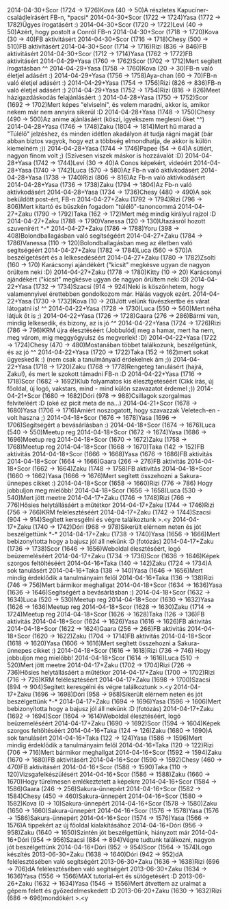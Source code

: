 <tr><td>2014-04-30</td><td>+</td><td>Scor (1724 &rarr; 1726)</td><td>Kova (40 &rarr; 50)</td><td>A részletes Kapucíner-családleírásért FB-n, *pacsi*</td></tr>
<tr><td>2014-04-30</td><td>+</td><td>Scor (1722 &rarr; 1724)</td><td>Yasa (1772 &rarr; 1782)</td><td>Ügyes írogatásért :)</td></tr>
<tr><td>2014-04-30</td><td>+</td><td>Scor (1720 &rarr; 1722)</td><td>Levi (40 &rarr; 50)</td><td>Azért, hogy postolt a Conról FB-n</td></tr>
<tr><td>2014-04-30</td><td>+</td><td>Scor (1718 &rarr; 1720)</td><td>Kova (30 &rarr; 40)</td><td>FB aktivitásért</td></tr>
<tr><td>2014-04-30</td><td>+</td><td>Scor (1716 &rarr; 1718)</td><td>Chesy (500 &rarr; 510)</td><td>FB aktivitásért</td></tr>
<tr><td>2014-04-30</td><td>+</td><td>Scor (1714 &rarr; 1716)</td><td>Rizi (836 &rarr; 846)</td><td>FB aktivitásért</td></tr>
<tr><td>2014-04-30</td><td>+</td><td>Scor (1712 &rarr; 1714)</td><td>Yasa (1762 &rarr; 1772)</td><td>FB aktivitásért</td></tr>
<tr><td>2014-04-29</td><td>+</td><td>Yasa (1760 &rarr; 1762)</td><td>Scor (1702 &rarr; 1712)</td><td>Mert segített írogatásban ^^ </td></tr>
<tr><td>2014-04-29</td><td>+</td><td>Yasa (1758 &rarr; 1760)</td><td>Kova (20 &rarr; 30)</td><td>FB-n való életjel adásért :)</td></tr>
<tr><td>2014-04-29</td><td>+</td><td>Yasa (1756 &rarr; 1758)</td><td>Aya-chan (60 &rarr; 70)</td><td>FB-n való életjel adásért :)</td></tr>
<tr><td>2014-04-29</td><td>+</td><td>Yasa (1754 &rarr; 1756)</td><td>Rizi (826 &rarr; 836)</td><td>FB-n való életjel adásért :)</td></tr>
<tr><td>2014-04-29</td><td>+</td><td>Yasa (1752 &rarr; 1754)</td><td>Rizi (816 &rarr; 826)</td><td>Meet házigazdáskodás felajánlásáért :)</td></tr>
<tr><td>2014-04-28</td><td>+</td><td>Yasa (1750 &rarr; 1752)</td><td>Scor (1692 &rarr; 1702)</td><td>Mert képes &quot;elviselni&quot;, és velem maradni, akkor is, amikor nekem már nem annyira sikerül :D</td></tr>
<tr><td>2014-04-28</td><td>+</td><td>Yasa (1748 &rarr; 1750)</td><td>Chesy (490 &rarr; 500)</td><td>Az anime ajánlásáért (köszi, igyekszem meglesni őket ^^)</td></tr>
<tr><td>2014-04-28</td><td>+</td><td>Yasa (1746 &rarr; 1748)</td><td>Zaku (1804 &rarr; 1814)</td><td>Mert hű marad a &quot;Túlélő&quot; jelzéshez, és minden idétlen akadályon át tudja rágni magát (bár abban biztos vagyok, hogy ezt a többség elmondhatja, de akkor is külön kiemelném ;))</td></tr>
<tr><td>2014-04-28</td><td>+</td><td>Yasa (1744 &rarr; 1746)</td><td>Papee (54 &rarr; 64)</td><td>A sütiért, nagyon finom volt ;) (Szívesen viszek máskor is hozzávalót :D)</td></tr>
<tr><td>2014-04-28</td><td>+</td><td>Yasa (1742 &rarr; 1744)</td><td>Levi (30 &rarr; 40)</td><td>A Conos képekért, videóért</td></tr>
<tr><td>2014-04-28</td><td>+</td><td>Yasa (1740 &rarr; 1742)</td><td>Luca (570 &rarr; 580)</td><td>Az Fb-n való aktívkodásért</td></tr>
<tr><td>2014-04-28</td><td>+</td><td>Yasa (1738 &rarr; 1740)</td><td>Rizi (806 &rarr; 816)</td><td>Az Fb-n való aktívkodásért</td></tr>
<tr><td>2014-04-28</td><td>+</td><td>Yasa (1736 &rarr; 1738)</td><td>Zaku (1794 &rarr; 1804)</td><td>Az Fb-n való aktívkodásért</td></tr>
<tr><td>2014-04-28</td><td>+</td><td>Yasa (1734 &rarr; 1736)</td><td>Chesy (480 &rarr; 490)</td><td>A sok beküldött post-ért, FB-n</td></tr>
<tr><td>2014-04-27</td><td>+</td><td>Zaku (1792 &rarr; 1794)</td><td>Rizi (796 &rarr; 806)</td><td>Mert kitartó és büszkén fogadom &quot;túlélő&quot;-tanoncommá</td></tr>
<tr><td>2014-04-27</td><td>+</td><td>Zaku (1790 &rarr; 1792)</td><td>Taka (162 &rarr; 172)</td><td>Mert még mindig királyul rajzol :D </td></tr>
<tr><td>2014-04-27</td><td>+</td><td>Zaku (1788 &rarr; 1790)</td><td>Vanessa (120 &rarr; 130)</td><td>Utazásról hozott szuvenírért *-*</td></tr>
<tr><td>2014-04-27</td><td>+</td><td>Zaku (1786 &rarr; 1788)</td><td>Yoru (398 &rarr; 408)</td><td>Bolondballagásban való segítségéért</td></tr>
<tr><td>2014-04-27</td><td>+</td><td>Zaku (1784 &rarr; 1786)</td><td>Vanessa (110 &rarr; 120)</td><td>Bolondballagásban meg az életben való segítségéért</td></tr>
<tr><td>2014-04-27</td><td>+</td><td>Zaku (1782 &rarr; 1784)</td><td>Luca (560 &rarr; 570)</td><td>A beszélgetésért és a lelkesedéséért</td></tr>
<tr><td>2014-04-27</td><td>+</td><td>Zaku (1780 &rarr; 1782)</td><td>Zsolti (160 &rarr; 170)</td><td> Karácsonyi ajándékért (&quot;kicsit&quot; megkésve ugyan de nagyon örültem neki :D) </td></tr>
<tr><td>2014-04-27</td><td>+</td><td>Zaku (1778 &rarr; 1780)</td><td>Kitty (10 &rarr; 20)</td><td> Karácsonyi ajándékért (&quot;kicsit&quot; megkésve ugyan de nagyon örültem neki :D) </td></tr>
<tr><td>2014-04-22</td><td>+</td><td>Yasa (1732 &rarr; 1734)</td><td>Szacsi (914 &rarr; 924)</td><td>Neki is köszönhetem, hogy valamennyivel érettebben gondolkozom már. Hálás vagyok ezért. </td></tr>
<tr><td>2014-04-22</td><td>+</td><td>Yasa (1730 &rarr; 1732)</td><td>Kova (10 &rarr; 20)</td><td>Jött velünk füvészkertbe és várat látogatni is! ^^</td></tr>
<tr><td>2014-04-22</td><td>+</td><td>Yasa (1728 &rarr; 1730)</td><td>Luca (550 &rarr; 560)</td><td>Mert néha látjuk őt is ;)</td></tr>
<tr><td>2014-04-22</td><td>+</td><td>Yasa (1726 &rarr; 1728)</td><td>Gaara (276 &rarr; 286)</td><td>Bármi van, mindig lelkesedik, és bizony, az is jó ^^</td></tr>
<tr><td>2014-04-22</td><td>+</td><td>Yasa (1724 &rarr; 1726)</td><td>Rizi (786 &rarr; 796)</td><td>KRM újra élesztéséért (Jobbulódj meg a hamar, mert ha nem, meg várom, míg meggyógyulsz és megverlek! :D)</td></tr>
<tr><td>2014-04-22</td><td>+</td><td>Yasa (1722 &rarr; 1724)</td><td>Chesy (470 &rarr; 480)</td><td>Mostanában többet találkozunk, beszélgetünk, és az jó ^^</td></tr>
<tr><td>2014-04-22</td><td>+</td><td>Yasa (1720 &rarr; 1722)</td><td>Taka (152 &rarr; 162)</td><td>mert sokat ügyeskedik :) (nem csak a tanulmányaid érdekelnek ám ;))</td></tr>
<tr><td>2014-04-22</td><td>+</td><td>Yasa (1718 &rarr; 1720)</td><td>Zaku (1768 &rarr; 1778)</td><td>Rengeteg tanulásért (hajrá, Zaku!), és mert le szokott támadni FB-n :D</td></tr>
<tr><td>2014-04-22</td><td>+</td><td>Yasa (1716 &rarr; 1718)</td><td>Scor (1682 &rarr; 1692)</td><td>Klub folyamatos kis élesztgetéséért (Cikk írás, új főoldal, új logó, vakstars, mind - mind külön szavazatot érdemel ;))</td></tr>
<tr><td>2014-04-21</td><td>+</td><td>Scor (1680 &rarr; 1682)</td><td>Dóri (978 &rarr; 988)</td><td>Csillagok szorgalmas felviteléért :D (oké ez picit meta de na...)</td></tr>
<tr><td>2014-04-21</td><td>+</td><td>Scor (1678 &rarr; 1680)</td><td>Yasa (1706 &rarr; 1716)</td><td>Amiért noszogatott, hogy szavazzak Veletech-en - volt haszna ;)</td></tr>
<tr><td>2014-04-18</td><td>+</td><td>Scor (1676 &rarr; 1678)</td><td>Yasa (1696 &rarr; 1706)</td><td>Segítségért a bevásárlásban :)</td></tr>
<tr><td>2014-04-18</td><td>+</td><td>Scor (1674 &rarr; 1676)</td><td>Luca (540 &rarr; 550)</td><td>Meetup reg</td></tr>
<tr><td>2014-04-18</td><td>+</td><td>Scor (1672 &rarr; 1674)</td><td>Yasa (1686 &rarr; 1696)</td><td>Meetup reg</td></tr>
<tr><td>2014-04-18</td><td>+</td><td>Scor (1670 &rarr; 1672)</td><td>Zaku (1758 &rarr; 1768)</td><td>Meetup reg</td></tr>
<tr><td>2014-04-18</td><td>+</td><td>Scor (1668 &rarr; 1670)</td><td>Taka (142 &rarr; 152)</td><td>FB aktivitás</td></tr>
<tr><td>2014-04-18</td><td>+</td><td>Scor (1666 &rarr; 1668)</td><td>Yasa (1676 &rarr; 1686)</td><td>FB aktivitás</td></tr>
<tr><td>2014-04-18</td><td>+</td><td>Scor (1664 &rarr; 1666)</td><td>Gaara (266 &rarr; 276)</td><td>FB aktivitás</td></tr>
<tr><td>2014-04-18</td><td>+</td><td>Scor (1662 &rarr; 1664)</td><td>Zaku (1748 &rarr; 1758)</td><td>FB aktivitás</td></tr>
<tr><td>2014-04-18</td><td>+</td><td>Scor (1660 &rarr; 1662)</td><td>Yasa (1666 &rarr; 1676)</td><td>Mert segített összehozni a Sakura-ünnepes cikket :)</td></tr>
<tr><td>2014-04-18</td><td>+</td><td>Scor (1658 &rarr; 1660)</td><td>Rizi (776 &rarr; 786)</td><td> Hogy jobbuljon meg mielőbb!</td></tr>
<tr><td>2014-04-18</td><td>+</td><td>Scor (1656 &rarr; 1658)</td><td>Luca (530 &rarr; 540)</td><td>Mert jött meetre</td></tr>
<tr><td>2014-04-17</td><td>+</td><td>Zaku (1746 &rarr; 1748)</td><td>Rizi (766 &rarr; 776)</td><td>Hősies helytállásáért a műtétkor</td></tr>
<tr><td>2014-04-17</td><td>+</td><td>Zaku (1744 &rarr; 1746)</td><td>Rizi (756 &rarr; 766)</td><td>KRM felélesztéséért</td></tr>
<tr><td>2014-04-17</td><td>+</td><td>Zaku (1742 &rarr; 1744)</td><td>Szacsi (904 &rarr; 914)</td><td>Segített keresgélni és végre találkoztunk &gt;.&lt;y</td></tr>
<tr><td>2014-04-17</td><td>+</td><td>Zaku (1740 &rarr; 1742)</td><td>Dóri (968 &rarr; 978)</td><td>Sikerült elérnem neten és jót beszélgettünk *-*</td></tr>
<tr><td>2014-04-17</td><td>+</td><td>Zaku (1738 &rarr; 1740)</td><td>Yasa (1656 &rarr; 1666)</td><td>Mert bebizonyította hogy a bajusz jól áll nekünk :D (fotózás)</td></tr>
<tr><td>2014-04-17</td><td>+</td><td>Zaku (1736 &rarr; 1738)</td><td>Scor (1646 &rarr; 1656)</td><td>Weboldal élesztéséért, logó beüzemeléséért</td></tr>
<tr><td>2014-04-17</td><td>+</td><td>Zaku (1734 &rarr; 1736)</td><td>Scor (1636 &rarr; 1646)</td><td>Képek szorgos feltöltéséért </td></tr>
<tr><td>2014-04-16</td><td>+</td><td>Taka (140 &rarr; 142)</td><td>Zaku (1724 &rarr; 1734)</td><td>A sok tanulásért</td></tr>
<tr><td>2014-04-16</td><td>+</td><td>Taka (138 &rarr; 140)</td><td>Yasa (1646 &rarr; 1656)</td><td>Mert mindig érdeklődik a tanulmányaim felől</td></tr>
<tr><td>2014-04-16</td><td>+</td><td>Taka (136 &rarr; 138)</td><td>Rizi (746 &rarr; 756)</td><td>Mert bármikor meghallgat</td></tr>
<tr><td>2014-04-18</td><td>+</td><td>Scor (1634 &rarr; 1636)</td><td>Yasa (1636 &rarr; 1646)</td><td>Segítségért a bevásárlásban :)</td></tr>
<tr><td>2014-04-18</td><td>+</td><td>Scor (1632 &rarr; 1634)</td><td>Luca (520 &rarr; 530)</td><td>Meetup reg</td></tr>
<tr><td>2014-04-18</td><td>+</td><td>Scor (1630 &rarr; 1632)</td><td>Yasa (1626 &rarr; 1636)</td><td>Meetup reg</td></tr>
<tr><td>2014-04-18</td><td>+</td><td>Scor (1628 &rarr; 1630)</td><td>Zaku (1714 &rarr; 1724)</td><td>Meetup reg</td></tr>
<tr><td>2014-04-18</td><td>+</td><td>Scor (1626 &rarr; 1628)</td><td>Taka (126 &rarr; 136)</td><td>FB aktivitás</td></tr>
<tr><td>2014-04-18</td><td>+</td><td>Scor (1624 &rarr; 1626)</td><td>Yasa (1616 &rarr; 1626)</td><td>FB aktivitás</td></tr>
<tr><td>2014-04-18</td><td>+</td><td>Scor (1622 &rarr; 1624)</td><td>Gaara (256 &rarr; 266)</td><td>FB aktivitás</td></tr>
<tr><td>2014-04-18</td><td>+</td><td>Scor (1620 &rarr; 1622)</td><td>Zaku (1704 &rarr; 1714)</td><td>FB aktivitás</td></tr>
<tr><td>2014-04-18</td><td>+</td><td>Scor (1618 &rarr; 1620)</td><td>Yasa (1606 &rarr; 1616)</td><td>Mert segített összehozni a Sakura-ünnepes cikket :)</td></tr>
<tr><td>2014-04-18</td><td>+</td><td>Scor (1616 &rarr; 1618)</td><td>Rizi (736 &rarr; 746)</td><td> Hogy jobbuljon meg mielőbb!</td></tr>
<tr><td>2014-04-18</td><td>+</td><td>Scor (1614 &rarr; 1616)</td><td>Luca (510 &rarr; 520)</td><td>Mert jött meetre</td></tr>
<tr><td>2014-04-17</td><td>+</td><td>Zaku (1702 &rarr; 1704)</td><td>Rizi (726 &rarr; 736)</td><td>Hősies helytállásáért a műtétkor</td></tr>
<tr><td>2014-04-17</td><td>+</td><td>Zaku (1700 &rarr; 1702)</td><td>Rizi (716 &rarr; 726)</td><td>KRM felélesztéséért</td></tr>
<tr><td>2014-04-17</td><td>+</td><td>Zaku (1698 &rarr; 1700)</td><td>Szacsi (894 &rarr; 904)</td><td>Segített keresgélni és végre találkoztunk &gt;.&lt;y</td></tr>
<tr><td>2014-04-17</td><td>+</td><td>Zaku (1696 &rarr; 1698)</td><td>Dóri (958 &rarr; 968)</td><td>Sikerült elérnem neten és jót beszélgettünk *-*</td></tr>
<tr><td>2014-04-17</td><td>+</td><td>Zaku (1694 &rarr; 1696)</td><td>Yasa (1596 &rarr; 1606)</td><td>Mert bebizonyította hogy a bajusz jól áll nekünk :D (fotózás)</td></tr>
<tr><td>2014-04-17</td><td>+</td><td>Zaku (1692 &rarr; 1694)</td><td>Scor (1604 &rarr; 1614)</td><td>Weboldal élesztéséért, logó beüzemeléséért</td></tr>
<tr><td>2014-04-17</td><td>+</td><td>Zaku (1690 &rarr; 1692)</td><td>Scor (1594 &rarr; 1604)</td><td>Képek szorgos feltöltéséért </td></tr>
<tr><td>2014-04-16</td><td>+</td><td>Taka (124 &rarr; 126)</td><td>Zaku (1680 &rarr; 1690)</td><td>A sok tanulásért</td></tr>
<tr><td>2014-04-16</td><td>+</td><td>Taka (122 &rarr; 124)</td><td>Yasa (1586 &rarr; 1596)</td><td>Mert mindig érdeklődik a tanulmányaim felől</td></tr>
<tr><td>2014-04-16</td><td>+</td><td>Taka (120 &rarr; 122)</td><td>Rizi (706 &rarr; 716)</td><td>Mert bármikor meghallgat</td></tr>
<tr><td>2014-04-16</td><td>+</td><td>Scor (1592 &rarr; 1594)</td><td>Zaku (1670 &rarr; 1680)</td><td>FB aktivitásért</td></tr>
<tr><td>2014-04-16</td><td>+</td><td>Scor (1590 &rarr; 1592)</td><td>Chesy (460 &rarr; 470)</td><td>FB aktivitásért</td></tr>
<tr><td>2014-04-16</td><td>+</td><td>Scor (1588 &rarr; 1590)</td><td>Taka (110 &rarr; 120)</td><td>Vizsgafelkészülésért</td></tr>
<tr><td>2014-04-16</td><td>+</td><td>Scor (1586 &rarr; 1588)</td><td>Zaku (1660 &rarr; 1670)</td><td>Hogy türelmesen emlékeztetett a képekre</td></tr>
<tr><td>2014-04-16</td><td>+</td><td>Scor (1584 &rarr; 1586)</td><td>Gaara (246 &rarr; 256)</td><td>Sakura-ünnepért</td></tr>
<tr><td>2014-04-16</td><td>+</td><td>Scor (1582 &rarr; 1584)</td><td>Chesy (450 &rarr; 460)</td><td>Sakura-ünnepért</td></tr>
<tr><td>2014-04-16</td><td>+</td><td>Scor (1580 &rarr; 1582)</td><td>Kova (0 &rarr; 10)</td><td>Sakura-ünnepért</td></tr>
<tr><td>2014-04-16</td><td>+</td><td>Scor (1578 &rarr; 1580)</td><td>Zaku (1650 &rarr; 1660)</td><td>Sakura-ünnepért</td></tr>
<tr><td>2014-04-16</td><td>+</td><td>Scor (1576 &rarr; 1578)</td><td>Yasa (1576 &rarr; 1586)</td><td>Sakura-ünnepért</td></tr>
<tr><td>2014-04-16</td><td>+</td><td>Scor (1574 &rarr; 1576)</td><td>Yasa (1566 &rarr; 1576)</td><td>A tippekért az új főoldal kialakításához</td></tr>
<tr><td>2014-04-16</td><td>+</td><td>Dóri (956 &rarr; 958)</td><td>Zaku (1640 &rarr; 1650)</td><td>Szintén jót beszélgettünk, hiányzott már</td></tr>
<tr><td>2014-04-16</td><td>+</td><td>Dóri (954 &rarr; 956)</td><td>Szacsi (884 &rarr; 894)</td><td>Végre tudtunk találkozni, nagyon jót beszélgettünk</td></tr>
<tr><td>2014-04-16</td><td>+</td><td>Dóri (952 &rarr; 954)</td><td>Scor (1564 &rarr; 1574)</td><td>Logo készítés</td></tr>
<tr><td>2013-06-30</td><td>+</td><td>Zaku (1638 &rarr; 1640)</td><td>Dóri (942 &rarr; 952)</td><td>dA felélesztésében való segítségért</td></tr>
<tr><td>2013-06-30</td><td>+</td><td>Zaku (1636 &rarr; 1638)</td><td>Rizi (696 &rarr; 706)</td><td>dA felélesztésében való segítségért</td></tr>
<tr><td>2013-06-30</td><td>+</td><td>Zaku (1634 &rarr; 1636)</td><td>Yasa (1556 &rarr; 1566)</td><td>MAX tutorial-ért és sütögetésért :D</td></tr>
<tr><td>2013-06-26</td><td>+</td><td>Zaku (1632 &rarr; 1634)</td><td>Yasa (1546 &rarr; 1556)</td><td>Mert átvettem az uralmat a gépem felett és győzedelmeskedett :D</td></tr>
<tr><td>2013-06-20</td><td>+</td><td>Zaku (1630 &rarr; 1632)</td><td>Rizi (686 &rarr; 696)</td><td>mondókért &gt;.&lt;y </td></tr>

